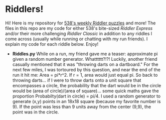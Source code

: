 # Riddlers!

Hi! Here is my repository for [538's weekly Riddler puzzles](https://fivethirtyeight.com/tag/the-riddler/) and more! The files in this repo are my code for either 538's bite-sized *Riddler Express* and/or their more challenging *Riddler Classic* in addition to any riddles I come across (usually while running or chatting with my run friends). I explain my code for each riddle below. Enjoy!

* **Riddles.py**
    While on a run, my friend gave me a teaser: approximate pi given a random number generator. Whatttttt?!?! Luckily, another friend casually mentioned that it was "throwing darts on a dartboard." For the next few miles, I was tortoured by this question, and near the end of the run it hit me: Area = pi*r^2. If r = 1, area would just equal pi. So back to throwing darts... if I were to throw darts onto a unit square that encompasses a circle, the probability that the dart would be in the circle would be (area of circle)/(area of square)... some quick maths gave the proportion Probabilty(dart in circle) = pi/4. I used a random generator to generate (x,y) points in an 18x18 square (because my favorite number is 9). If the point was less than 9 units away from the center (9,9), the point was in the circle.

